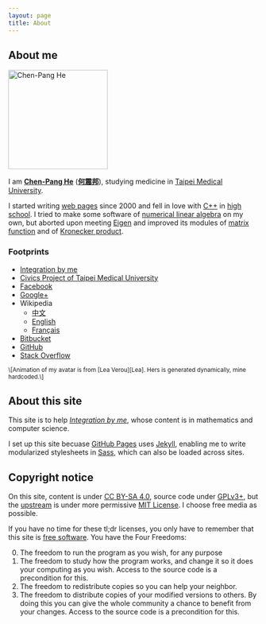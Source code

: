 ```yaml
---
layout: page
title: About
---
```

<link rel="stylesheet" href="style.css">

About me
--------
<div id="avatar">
<a href="https://www.gravatar.com/avatar/a28b050d0206b3d418551203ddd83cba?s=800">
<img alt="Chen-Pang He" width="200" height="200"
	src="https://www.gravatar.com/avatar/a28b050d0206b3d418551203ddd83cba?s=200"
	srcset="https://www.gravatar.com/avatar/a28b050d0206b3d418551203ddd83cba?s=400 2x">
</a>
</div>

I am [**Chen-Pang He**][SearchEn] ([**何震邦**][SearchZh]), studying medicine
in [Taipei Medical University][TMU].

I started writing [web pages][HTML] since 2000 and fell in love with [C++][Cxx]
in [high school][CK].  I tried to make some software of [numerical linear
algebra][NumLinAlg] on my own, but aborted upon meeting [Eigen][Eigen] and
improved its modules of [matrix function][MatF] and of [Kronecker
product][KroneckerProd].

### Footprints ###
* [Integration by me][WP]
* [Civics Project of Taipei Medical University](http://civics.tmu.edu.tw/)
* [Facebook](https://www.facebook.com/jdh863)
* [Google+](https://plus.google.com/+%E4%BD%95%E9%9C%87%E9%82%A6-jdh8?rel=author)
* Wikipedia
	- [中文](https://zh.wikipedia.org/wiki/User:Jdh8)
	- [English](https://en.wikipedia.org/wiki/User:Jdh8)
	- [Français](https://fr.wikipedia.org/wiki/Utilisateur:Jdh8)
* [Bitbucket](https://bitbucket.org/jdh8)
* [GitHub](https://github.com/jdh8)
* [Stack Overflow](http://stackoverflow.com/users/2099989/jdh8)

<small>
\[Animation of my avatar is from [Lea Verou][Lea].  Hers is generated
dynamically, mine hardcoded.\]
</small>

[CK]: https://web.ck.tp.edu.tw/
[Cxx]: https://zh.wikipedia.org/wiki/C%2B%2B
[Eigen]: http://eigen.tuxfamily.org/index.php?title=Main_Page
[HTML]: https://zh.wikipedia.org/wiki/HTML
[KroneckerProd]: https://zh.wikipedia.org/wiki/%E5%85%8B%E7%BD%97%E5%86%85%E5%85%8B%E7%A7%AF
[Lea]: http://lea.verou.me/about/
[MatF]: https://en.wikipedia.org/wiki/Matrix_function
[NumLinAlg]: https://ccjou.wordpress.com/category/article/numerical/
[SearchEn]: https://duckduckgo.com/?q=%22Chen-Pang+He%22
[SearchZh]: https://duckduckgo.com/?q=%E4%BD%95%E9%9C%87%E9%82%A6
[SHA-1]: https://en.wikipedia.org/wiki/SHA-1
[TMU]: http://www.tmu.edu.tw/v3/main.php
[WP]: http://jdh8.org

About this site
---------------
This site is to help [*Integration by me*][WP], whose content is in mathematics
and computer science.

I set up this site becuase [GitHub Pages][GHP] uses [Jekyll][Jekyll], enabling
me to write modularized stylesheets in [Sass][Sass], which can also be loaded
across sites.

[GHP]: https://pages.github.com/
[Jekyll]: http://jekyllrb.com/
[Sass]: http://sass-lang.com/

Copyright notice
----------------
On this site, content is under [CC BY-SA 4.0][CC], source code under
[GPLv3+][GPL], but the [upstream][Up] is under more permissive [MIT
License][MIT].  I choose free media as possible.

If you have no time for these tl;dr licenses, you only have to remember that
this site is [free software][FreeSW].  You have the Four Freedoms:

<ol start="0">
<li>The freedom to run the program as you wish, for any purpose</li>
<li>
The freedom to study how the program works, and change it so it does your
computing as you wish.  Access to the source code is a precondition for this.
</li>
<li>The freedom to redistribute copies so you can help your neighbor.</li>
<li>
The freedom to distribute copies of your modified versions to others.  By doing
this you can give the whole community a chance to benefit from your changes.
Access to the source code is a precondition for this.
</li>
</ol>

[CC]: http://creativecommons.org/licenses/by-sa/3.0/deed.zh_TW
[FreeSW]: https://www.gnu.org/philosophy/free-sw.html
[GPL]: https://www.gnu.org/licenses/gpl.html
[MIT]: https://github.com/mmistakes/skinny-bones-jekyll/blob/master/LICENSE
[Up]: https://github.com/mmistakes/skinny-bones-jekyll

